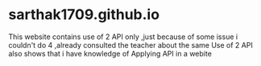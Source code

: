 # sarthak1709.github.io
This website contains use of 2 API only ,just because of some issue i couldn't do 4 ,already consulted the teacher about the same
Use of 2 API also shows that i have knowledge of Applying API in a webite
